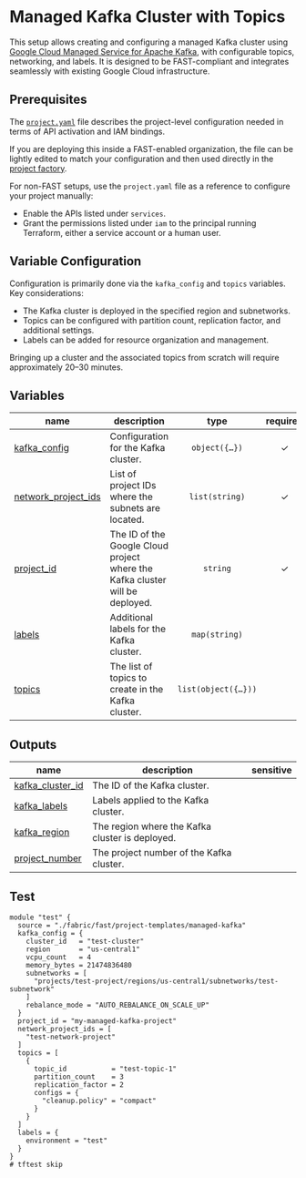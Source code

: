 # Managed Kafka Cluster with Topics

This setup allows creating and configuring a managed Kafka cluster using [Google Cloud Managed Service for Apache Kafka](https://cloud.google.com/managed-service-for-apache-kafka), with configurable topics, networking, and labels. It is designed to be FAST-compliant and integrates seamlessly with existing Google Cloud infrastructure.

## Prerequisites

The [`project.yaml`](./project.yaml) file describes the project-level configuration needed in terms of API activation and IAM bindings.

If you are deploying this inside a FAST-enabled organization, the file can be lightly edited to match your configuration and then used directly in the [project factory](../../stages/2-project-factory/).

For non-FAST setups, use the `project.yaml` file as a reference to configure your project manually:

- Enable the APIs listed under `services`.
- Grant the permissions listed under `iam` to the principal running Terraform, either a service account or a human user.

## Variable Configuration

Configuration is primarily done via the `kafka_config` and `topics` variables. Key considerations:

- The Kafka cluster is deployed in the specified region and subnetworks.
- Topics can be configured with partition count, replication factor, and additional settings.
- Labels can be added for resource organization and management.

Bringing up a cluster and the associated topics from scratch will require approximately 20–30 minutes.

## Variables

| name | description | type | required | default |
|---|---|:---:|:---:|:---:|
| [kafka_config](variables.tf#L23) | Configuration for the Kafka cluster. | <code title="object&#40;&#123;&#10;  cluster_id     &#61; string&#10;  region         &#61; string&#10;  vcpu_count     &#61; optional&#40;number, 4&#41;&#10;  memory_bytes   &#61; optional&#40;number, 21474836480&#41;&#10;  subnetworks    &#61; list&#40;string&#41;&#10;  rebalance_mode &#61; optional&#40;string, &#34;NO_REBALANCE&#34;&#41;&#10;&#125;&#41;">object&#40;&#123;&#8230;&#125;&#41;</code> | ✓ |  |
| [network_project_ids](variables.tf#L46) | List of project IDs where the subnets are located. | <code>list&#40;string&#41;</code> | ✓ |  |
| [project_id](variables.tf#L18) | The ID of the Google Cloud project where the Kafka cluster will be deployed. | <code>string</code> | ✓ |  |
| [labels](variables.tf#L40) | Additional labels for the Kafka cluster. | <code>map&#40;string&#41;</code> |  | <code>&#123;&#125;</code> |
| [topics](variables.tf#L51) | The list of topics to create in the Kafka cluster. | <code title="list&#40;object&#40;&#123;&#10;  topic_id           &#61; string&#10;  partition_count    &#61; optional&#40;number, 3&#41;&#10;  replication_factor &#61; optional&#40;number, 1&#41;&#10;  configs            &#61; optional&#40;map&#40;string&#41;, &#123;&#125;&#41;&#10;&#125;&#41;&#41;">list&#40;object&#40;&#123;&#8230;&#125;&#41;&#41;</code> |  | <code>&#91;&#93;</code> |

## Outputs

| name | description | sensitive |
|---|---|:---:|
| [kafka_cluster_id](outputs.tf#L17) | The ID of the Kafka cluster. |  |
| [kafka_labels](outputs.tf#L27) | Labels applied to the Kafka cluster. |  |
| [kafka_region](outputs.tf#L22) | The region where the Kafka cluster is deployed. |  |
| [project_number](outputs.tf#L32) | The project number of the Kafka cluster. |  |

## Test

```hcl
module "test" {
  source = "./fabric/fast/project-templates/managed-kafka"
  kafka_config = {
    cluster_id   = "test-cluster"
    region       = "us-central1"
    vcpu_count   = 4
    memory_bytes = 21474836480
    subnetworks = [
      "projects/test-project/regions/us-central1/subnetworks/test-subnetwork"
    ]
    rebalance_mode = "AUTO_REBALANCE_ON_SCALE_UP"
  }
  project_id = "my-managed-kafka-project"
  network_project_ids = [
    "test-network-project"
  ]
  topics = [
    {
      topic_id           = "test-topic-1"
      partition_count    = 3
      replication_factor = 2
      configs = {
        "cleanup.policy" = "compact"
      }
    }
  ]
  labels = {
    environment = "test"
  }
}
# tftest skip
```
